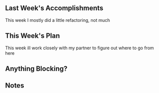 ## Last Week's Accomplishments

This week I mostly did a little refactoring, not much


## This Week's Plan

This week ill work closely with my partner to figure out where to go from here

## Anything Blocking?



## Notes


